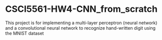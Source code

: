 # CSCI5561-HW4-CNN_from_scratch
This project is for implementing a multi-layer perceptron (neural network) and a convolutional neural network to recognize hand-written digit using the MNIST dataset
